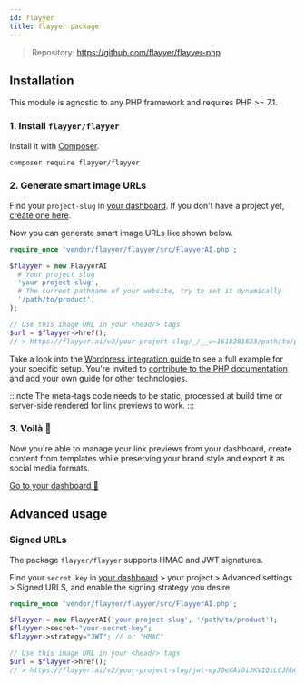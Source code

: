 ```yaml
---
id: flayyer
title: flayyer package
---
```


> Repository: https://github.com/flayyer/flayyer-php

## Installation

This module is agnostic to any PHP framework and requires PHP >= 7.1.

### 1. Install `flayyer/flayyer`

Install it with [Composer](https://getcomposer.org/).

```bash title="Terminal.app"
composer require flayyer/flayyer
```

### 2. Generate smart image URLs

Find your `project-slug` in [your dashboard](https://flayyer.com/dashboard/_/projects/_/integrate?ref=docs). If you don't have a project yet, [create one here](https://flayyer.com/get-started?ref=docs).

Now you can generate smart image URLs like shown below.

```php
require_once 'vendor/flayyer/flayyer/src/FlayyerAI.php';

$flayyer = new FlayyerAI
  # Your project slug
  'your-project-slug',
  # The current pathname of your website, try to set it dynamically
  '/path/to/product',
);

// Use this image URL in your <head/> tags
$url = $flayyer->href();
// > https://flayyer.ai/v2/your-project-slug/_/__v=1618281823/path/to/product
```

Take a look into the [Wordpress integration guide](/guides/php/wordpress) to see a full example for your specific setup. You're invited to [contribute to the PHP documentation](https://github.com/flayyer/flayyer-docs/tree/main/guides/php) and add your own guide for other technologies.

:::note
The meta-tags code needs to be static, processed at build time or server-side rendered for link previews to work.
:::

### 3. Voilà 🎉

Now you're able to manage your link previews from your dashboard, create content from templates while preserving your brand style and export it as social media formats.

[Go to your dashboard 🚀](https://flayyer.com/dashboard/_/projects/_/)

## Advanced usage

### Signed URLs

The package `flayyer/flayyer` supports HMAC and JWT signatures.

Find your `secret key` in [your dashboard](https://flayyer.com/dashboard/_/projects?ref=docs) > your project > Advanced settings > Signed URLS, and enable the signing strategy you desire.

```php
require_once 'vendor/flayyer/flayyer/src/FlayyerAI.php';

$flayyer = new FlayyerAI('your-project-slug', '/path/to/product');
$flayyer->secret="your-secret-key";
$flayyer->strategy="JWT"; // or "HMAC"

// Use this image URL in your <head/> tags
$url = $flayyer->href();
// > https://flayyer.ai/v2/your-project-slug/jwt-eyJ0eXAiOiJKV1QiLCJhbGciOiJIUzI1NiJ9.eyJwYXJhbXMiOnsiX19pZCI6ImplYW5zLTEyMyJ9LCJwYXRoIjoiXC9wYXRoXC90b1wvcHJvZHVjdCJ9.X8Vs5SGEA1-3M6bH-h24jhQnbwH95V_G0f-gPhTBTzE?__v=1618283086
```
